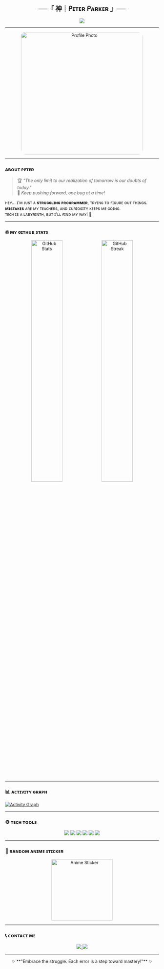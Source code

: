 <h2 align="center">──「 神┊ᑭᴇᴛᴇʀ ᑭᴀʀᴋᴇʀ 」──</h2>

<p align="center">
  <img src="https://readme-typing-svg.herokuapp.com?color=%23F75C7E&size=22&center=true&vCenter=true&lines=%E0%9D%80%E0%9D%91%E0%9D%97%E0%9D%9F%E0%9D%9B%2C+%E0%9D%97%E0%9D%96%CA%92+%E0%9D%90%93%E0%9D%90%AE%E0%9D%90%B2%E0%9D%97%AE%E0%9D%97%B2%E0%9D%97%AF%2C+%E0%9D%90%93%E0%9D%97%BC%E0%9D%97%BD%E0%9D%97%B2%21;ᴀ+ᴄᴜʀɪᴏᴜs+ᴘʀᴏɢʀᴀᴍᴍᴇʀ;ᴛᴇᴄʜ+ᴇxᴄɪᴛᴇs+ᴍᴇ!;ᴋᴇᴇᴘ+ʟᴇᴀʀɴɪɴɢ+%E2%9C%A8">
</p>

---

<div align="center">
  <img src="https://i.ibb.co/fvgbbm8/photo-2025-01-28-06-57-53-7464857064020377632.jpg" width="400" style="border-radius: 15px;" alt="Profile Photo" />
</div>

---

### ᴀʙᴏᴜᴛ ᴘᴇᴛᴇʀ

> 🏆 *"The only limit to our realization of tomorrow is our doubts of today."*  
> 🌟 *Keep pushing forward, one bug at a time!*

ʜᴇʏ... ɪ’ᴍ ᴊᴜsᴛ ᴀ **sᴛʀᴜɢɢʟɪɴɢ ᴘʀᴏɢʀᴀᴍᴍᴇʀ**, ᴛʀʏɪɴɢ ᴛᴏ ғɪɢᴜʀᴇ ᴏᴜᴛ ᴛʜɪɴɢs.  
**ᴍɪsᴛᴀᴋᴇs** ᴀʀᴇ ᴍʏ ᴛᴇᴀᴄʜᴇʀs, ᴀɴᴅ ᴄᴜʀɪᴏsɪᴛʏ ᴋᴇᴇᴘs ᴍᴇ ɢᴏɪɴɢ.  
ᴛᴇᴄʜ ɪs ᴀ ʟᴀʙʏʀɪɴᴛʜ, ʙᴜᴛ ɪ'ʟʟ ғɪɴᴅ ᴍʏ ᴡᴀʏ! 🚀  

---

### 🔥 ᴍʏ ɢɪᴛʜᴜʙ ꜱᴛᴀᴛꜱ

<p align="center">
  <img src="https://github-readme-stats.vercel.app/api?username=devineparadox&show_icons=true&theme=radical&hide_border=true" alt="GitHub Stats" width="45%" />
  <img src="https://github-readme-streak-stats.herokuapp.com/?user=devineparadox&theme=radical&hide_border=true" alt="GitHub Streak" width="45%" />
</p>

---

### 📊 ᴀᴄᴛɪᴠɪᴛʏ ɢʀᴀᴘʜ
<a href="https://github.com/ashutosh00710/github-readme-activity-graph">
  <img alt="Activity Graph" src="https://github-readme-activity-graph.cyclic.app/graph?username=devineparadox&bg_color=1a1a1a&color=f8d847&line=f75c7e&point=f7f7f7&area=true&hide_border=true" />
</a>

---

### ⚙️ ᴛᴇᴄʜ ᴛᴏᴏʟꜱ

<div align="center">
  <img src="https://img.shields.io/badge/Python-3776AB?style=for-the-badge&logo=python&logoColor=white" />
  <img src="https://img.shields.io/badge/JavaScript-F7DF1E?style=for-the-badge&logo=javascript&logoColor=black" />
  <img src="https://img.shields.io/badge/HTML5-E34F26?style=for-the-badge&logo=html5&logoColor=white" />
  <img src="https://img.shields.io/badge/CSS3-1572B6?style=for-the-badge&logo=css3&logoColor=white" />
  <img src="https://img.shields.io/badge/Node.js-43853D?style=for-the-badge&logo=node.js&logoColor=white" />
  <img src="https://img.shields.io/badge/Git-F05032?style=for-the-badge&logo=git&logoColor=white" />
</div>

---

### 🌟 ʀᴀɴᴅᴏᴍ ᴀɴɪᴍᴇ ꜱᴛɪᴄᴋᴇʀ

<p align="center">
  <img src="https://media.giphy.com/media/v1.Y2lkPTc5MGI3NjExcmMydHh3Z3VoMHB0ZnIzbXkyZmM1ZmhzbGRhOWJkaW5nOHp0bWZsNCZlcD12MV9naWZzX3NlYXJjaCZjdD1n/BXrwTdoho6hkQ/giphy.gif" width="200" alt="Anime Sticker">
</p>

---

### 📞 ᴄᴏɴᴛᴀᴄᴛ ᴍᴇ

<div align="center">
  <a href="https://t.me/OG_PETER">
    <img src="https://img.shields.io/badge/OG_PETAR-Telegram-blue?style=for-the-badge&logo=telegram" />
  </a>
  <a href="mailto:zainmehar10044@gmail.com">
    <img src="https://img.shields.io/badge/zainmehar10044@gmail.com-Gmail-red?style=for-the-badge&logo=gmail" />
  </a>
</div>

---

<p align="center">
  ✨ **"Embrace the struggle. Each error is a step toward mastery!"** ✨
</p>
